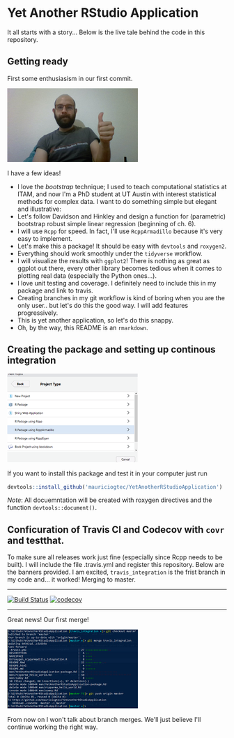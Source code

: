# Yet Another RStudio Application

It all starts with a story... Below is the live tale behind the code in this repository.

## Getting ready

First some enthusiasism in our first commit.

![](Images/getting_ready.png)

I have a few ideas!

* I love the *bootstrap* technique;  I used to teach computational statistics at ITAM, and now I'm a PhD student at UT Austin with interest statistical methods for complex data. I want to do something simple but elegant and illustrative:
* Let's follow Davidson and Hinkley and design a function for (parametric) bootstrap robust simple linear regression (beginning of ch. 6).
* I will use `Rcpp` for speed. In fact, I'll use `RcppArmadillo` because it's very easy to implement.
* Let's make this a package! It should be easy with `devtools` and `roxygen2`.
* Everything should work smoothly under the `tidyverse` workflow.
* I will visualize the results with `ggplot2`! There is nothing as great as ggplot out there, every other library becomes tedious when it comes to plotting real data (especially the Python ones...).
* I love unit testing and coverage. I definitely need to include this in my package and link to travis.
* Creating branches in my git workflow is kind of boring when you are the only user.. but let's do this the good way. I will add features progressively.
* This is yet another application, so let's do this snappy.
* Oh, by the way, this README is an `rmarkdown`.

## Creating the package and setting up continous integration

![](Images/creating_package.png)

If you want to install this package and test it in your computer just run

```r
devtools::install_github('mauriciogtec/YetAnotherRStudioApplication')
```

*Note*: All docuemntation will be created with roxygen directives and the function `devtools::document()`. 

## Conficuration of Travis CI and Codecov with `covr` and testthat.

To make sure all releases work just fine (especially since Rcpp needs to be built). I will include the file .travis.yml and register this repository. Below are the banners provided. I am excited, `travis_integration` is the frist branch in my code and... it worked! Merging to master.

---

[![Build Status](https://travis-ci.org/mauriciogtec/YetAnotherRStudioApplication.svg?branch=master)](https://travis-ci.org/mauriciogtec/YetAnotherRStudioApplication)
[![codecov](https://codecov.io/gh/mauriciogtec/YetAnotherRStudioApplication/branch/master/graph/badge.svg)](https://codecov.io/gh/mauriciogtec/YetAnotherRStudioApplication)

---

Great news! Our first merge!

![](Images/continuous_integration.png)

From now on I won't talk about branch merges. We'll just believe I'll continue working the right way.
  

